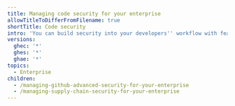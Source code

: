 ```yaml
---
title: Managing code security for your enterprise
allowTitleToDifferFromFilename: true
shortTitle: Code security
intro: 'You can build security into your developers'' workflow with features that keep secrets and vulnerabilities out of your codebase, and that maintain your software supply chain.'
versions:
  ghec: '*'
  ghes: '*'
  ghae: '*'
topics:
  - Enterprise
children:
  - /managing-github-advanced-security-for-your-enterprise
  - /managing-supply-chain-security-for-your-enterprise
---
```

